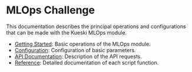 # MLOps Challenge

This documentation describes the principal operations and configurations that can be made with the Kueski MLOps module.

- [Getting Started](https://itsdaveba.github.io/kueski-mlops-challenge/getting_started/): Basic operations of the MLOps module.
- [Configuration](https://itsdaveba.github.io/kueski-mlops-challenge/config/config/): Configuration of basic parameters.
- [API Documentation](https://itsdaveba.github.io/kueski-mlops-challenge/app/api/): Description of the API requests.
- [Reference](https://itsdaveba.github.io/kueski-mlops-challenge/mlops/main/): Detailed documentation of each script function.
